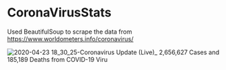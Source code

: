 # CoronaVirusStats

Used BeautifulSoup to scrape the data from https://www.worldometers.info/coronavirus/ 

![2020-04-23 18_30_25-Coronavirus Update (Live)_ 2,656,627 Cases and 185,189 Deaths from COVID-19 Viru](https://user-images.githubusercontent.com/44672833/80103230-88cb5300-8591-11ea-8f59-543f2a36c2c4.png)
